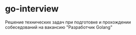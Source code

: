 # go-interview
Решение технических задач при подготовке и прохождении
собеседований на вакансию "Разработчик Golang"
